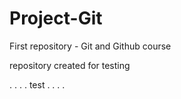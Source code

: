 # Project-Git
 First repository - Git and Github course

repository created for testing

. . . . test  . . . . 
